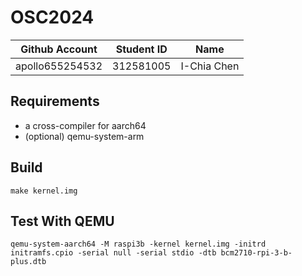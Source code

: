 # OSC2024

| Github Account  | Student ID | Name          |
|---------------- |------------|---------------|
| apollo655254532 | 312581005  | I-Chia Chen   |

## Requirements

* a cross-compiler for aarch64
* (optional) qemu-system-arm

## Build 

```
make kernel.img
```

## Test With QEMU

```
qemu-system-aarch64 -M raspi3b -kernel kernel.img -initrd initramfs.cpio -serial null -serial stdio -dtb bcm2710-rpi-3-b-plus.dtb
```
